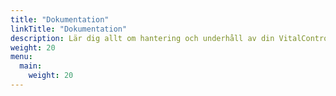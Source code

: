```yaml
---
title: "Dokumentation"
linkTitle: "Dokumentation"
description: Lär dig allt om hantering och underhåll av din VitalControl-enhet.
weight: 20
menu:
  main:
    weight: 20
---
```

